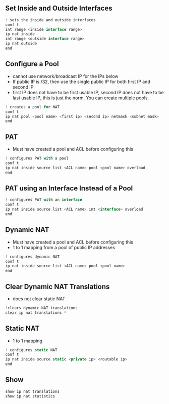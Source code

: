 ## Set Inside and Outside Interfaces
```js
! sets the inside and outside interfaces
conf t
int range <inside interface range>
ip nat inside
int range <outside interface range>
ip nat outside
end
```

## Configure a Pool
 - cannot use network/broadcast IP for the IPs below
 - If public IP is /32, then use the single public IP for both first IP and second IP
 - first IP does not have to be first usable IP, second IP does not have to be last usable IP, this is just the norm. You can create multiple pools.
```js
! creates a pool for NAT
conf t
ip nat pool <pool name> <first ip> <second ip> netmask <subnet mask>
end
```

## PAT 
- Must have created a pool and ACL before configuring this
```js
! configures PAT with a pool
conf t
ip nat inside source list <ACL name> pool <pool name> overload
end
```

## PAT using an Interface Instead of a Pool
```js
! configures PAT with an interface
conf t
ip nat inside source list <ACL name> int <interface> overload
end
```

## Dynamic NAT
- Must have created a pool and ACL before configuring this
- 1 to 1 mapping from a pool of public IP addresses
```js
! configures dynamic NAT
conf t
ip nat inside source list <ACL name> pool <pool name>
end
```

## Clear Dynamic NAT Translations
- does not clear static NAT
```js
!clears dynamic NAT translations
clear ip nat translations *
```

## Static NAT
- 1 to 1 mapping
```js
! configures static NAT
conf t
ip nat inside source static <private ip> <routable ip>
end
```

## Show
```js
show ip nat translations
show ip nat statistics
```
